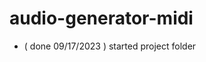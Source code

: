 # audio-generator-midi


<!-- ----------
  DONE
----------- -->
* ( done 09/17/2023 ) started project folder
